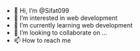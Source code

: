 - 👋 Hi, I’m @Sifat099
- 👀 I’m interested in web development
- 🌱 I’m currently learning web development
- 💞️ I’m looking to collaborate on ...
- 📫 How to reach me 

<!---
Sifat099/Sifat099 is a ✨ special ✨ repository because its `README.md` (this file) appears on your GitHub profile.
You can click the Preview link to take a look at your changes.
--->
